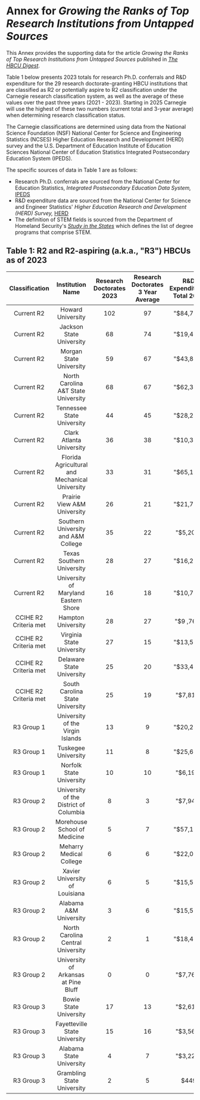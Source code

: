 # Annex for *Growing the Ranks of Top Research Institutions from Untapped Sources* 

This Annex provides the supporting data for the article *Growing the Ranks of Top Research Institutions from Untapped Sources* published in [*The HBCU Digest*](https://educationnewsflash.substack.com/ "HBCU Digest").


Table 1 below presents 2023 totals for research Ph.D. conferrals and R&D expenditure for the 29 research doctorate-granting HBCU institutions that are classified as R2 or potentially aspire to R2 classification under the Carnegie research classification system, as well as the average of these values over the past three years (2021 - 2023). Starting in 2025 Carnegie will use the highest of these two numbers (current total and 3-year average) when determining research classification status. 

The Carnegie classifications are determined using data from the National Science Foundation (NSF) National Center for Science and Engineering Statistics (NCSES) Higher Education Research and Development (HERD) survey and the U.S. Department of Education Institute of Education Sciences National Center of Education Statistics Integrated Postsecondary Education System (IPEDS). 

The specific sources of data in Table 1 are as follows:
* Research Ph.D. conferrals are sourced from the National Center for Education Statistics, *Integrated Postsecondary Education Data System,* [IPEDS](https://nces.ed.gov/ipeds/datacenter/InstitutionByName.aspx?sid=e63aa0ec-8ce9-4250-8103-6f4085d39e6a&rtid=1 "IPEDS Lookup")
* R&D expenditure data are sourced from the National Center for Science and Engineer Statistics' *Higher Education Research and Development (HERD) Survey,* [HERD](https://ncses.nsf.gov/surveys/higher-education-research-development/2023 "HERD")
* The definition of STEM fields is sourced from the Department of Homeland Security's [*Study in the States*](https://studyinthestates.dhs.gov/stem-opt-hub/additional-resources/stem-opt-extension-overview) which defines the list of degree programs that comprise STEM.

## Table 1:  R2 and R2-aspiring (a.k.a., "R3") HBCUs as of 2023

| Classification | Institution Name | Research Doctorates 2023 | Research Doctorates 3 Year Average | R&D Expenditures Total 2023 | R&D Expenditures Total 3 Year Average |
| :---: |  :---: | :---: | :---: | :---: | :---:  |
| Current R2 | Howard University | 102 | 97 | "$84,756" | "$68,524" |
| Current R2 | Jackson State University | 68 | 74 | "$19,457" | "$17,698" |
| Current R2 | Morgan State University | 59 | 67 | "$43,868" | "$31,326" |
| Current R2 | North Carolina A&T State University | 68 | 67 | "$62,307" | "$50,322" |
| Current R2 | Tennessee State University | 44 | 45 | "$28,246" | "$24,379" |
| Current R2 | Clark Atlanta University | 36 | 38 | "$10,320" | "$9,334" |
| Current R2 | Florida Agricultural and Mechanical University | 33 | 31 | "$65,159" | "$54,306" |
| Current R2 | Prairie View A&M University | 26 | 21 | "$21,791" | "$19,934" |
| Current R2 | Southern University and A&M College | 35 | 22 | "$5,201" | "$5,236" |
| Current R2 | Texas Southern University | 28 | 27 | "$16,287" | "$12,512" |
| Current R2 | University of Maryland Eastern Shore | 16 | 18 | "$10,730" | "$9,547" |
| CCIHE R2 Criteria met | Hampton University | 28 | 27 | "$9 ,769" | "$10,967" |
| CCIHE R2 Criteria met | Virginia State University | 27 | 15 | "$13,504" | "$11,984" |
| CCIHE R2 Criteria met | Delaware State University | 25 | 20 | "$33,499" | "$28,569" |
| CCIHE R2 Criteria met | South Carolina State University | 25 | 19 | "$7,814" | "$5,339" |
| R3 Group 1 | University of the Virgin Islands | 13 | 9 | "$20,259" | "$18,583" |
| R3 Group 1 | Tuskegee University | 11 | 8 | "$25,625" | "$22,974"
| R3 Group 1 | Norfolk State University | 10 | 10 | "$6,194" | "$4,701" |
| R3 Group 2 | University of the District of Columbia | 8 | 3 | "$7,945" | "$8,943" |
| R3 Group 2 | Morehouse School of Medicine | 5 | 7 | "$57,125" | "$44,084" |
| R3 Group 2 | Meharry Medical College | 6 | 6 | "$22,002" | "$18,83" |
| R3 Group 2 | Xavier University of Louisiana | 6 | 5 | "$15,519" | "$12,593" |
| R3 Group 2 | Alabama A&M University | 3 | 6 | "$15,588" | "$11,460" |
| R3 Group 2 | North Carolina Central University | 2 | 1 | "$18,477" | "$16,394" |
| R3 Group 2 | University of Arkansas at Pine Bluff | 0 | 0 | "$7,766" | "$7,995" |
| R3 Group 3 | Bowie State University | 17 | 13 | "$2,612" | "$2,454" |
| R3 Group 3 | Fayetteville State University | 15 | 16 | "$3,569" | "$3,569" |
| R3 Group 3 | Alabama State University | 4 | 7 | "$3,229" | "$3,013" |
| R3 Group 3 | Grambling State University | 2 | 5 | $449 | "$1,626" |